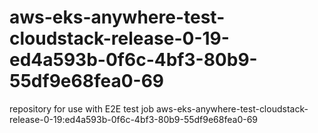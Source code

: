 # aws-eks-anywhere-test-cloudstack-release-0-19-ed4a593b-0f6c-4bf3-80b9-55df9e68fea0-69
repository for use with E2E test job aws-eks-anywhere-test-cloudstack-release-0-19:ed4a593b-0f6c-4bf3-80b9-55df9e68fea0-69
